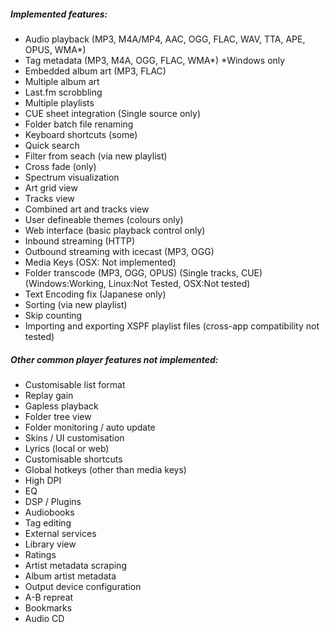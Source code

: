 ##### Implemented features:

- Audio playback (MP3, M4A/MP4, AAC, OGG, FLAC, WAV, TTA, APE, OPUS, WMA*)
- Tag metadata (MP3, M4A, OGG, FLAC, WMA*) *Windows only
- Embedded album art (MP3, FLAC)
- Multiple album art
- Last.fm scrobbling
- Multiple playlists
- CUE sheet integration (Single source only)
- Folder batch file renaming
- Keyboard shortcuts (some)
- Quick search
- Filter from seach (via new playlist)
- Cross fade (only)
- Spectrum visualization
- Art grid view
- Tracks view
- Combined art and tracks view
- User defineable themes (colours only)
- Web interface (basic playback control only)
- Inbound streaming (HTTP)
- Outbound streaming with icecast (MP3, OGG)
- Media Keys (OSX: Not implemented)
- Folder transcode (MP3, OGG, OPUS) (Single tracks, CUE) (Windows:Working, Linux:Not Tested, OSX:Not tested)
- Text Encoding fix (Japanese only)
- Sorting (via new playlist)
- Skip counting
- Importing and exporting XSPF playlist files (cross-app compatibility not tested)

##### Other common player features not implemented:

 - Customisable list format
 - Replay gain
 - Gapless playback
 - Folder tree view
 - Folder monitoring / auto update
 - Skins / UI customisation
 - Lyrics (local or web)
 - Customisable shortcuts
 - Global hotkeys (other than media keys)
 - High DPI
 - EQ
 - DSP / Plugins
 - Audiobooks
 - Tag editing
 - External services
 - Library view
 - Ratings
 - Artist metadata scraping
 - Album artist metadata
 - Output device configuration
 - A-B repreat
 - Bookmarks
 - Audio CD

